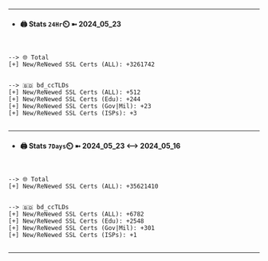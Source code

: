 

---
- #### 🖨️ **Stats** `24Hr`⏲️ ➼ 2024_05_23
```console


--> 🌐 Total
[+] New/ReNewed SSL Certs (ALL): +3261742


--> 🇧🇩 bd_ccTLDs
[+] New/ReNewed SSL Certs (ALL): +512
[+] New/ReNewed SSL Certs (Edu): +244
[+] New/ReNewed SSL Certs (Gov|Mil): +23
[+] New/ReNewed SSL Certs (ISPs): +3


```

---
- #### 🖨️ **Stats** `7Days`⏲️ ➼ 2024_05_23 <--> 2024_05_16
```console


--> 🌐 Total
[+] New/ReNewed SSL Certs (ALL): +35621410


--> 🇧🇩 bd_ccTLDs
[+] New/ReNewed SSL Certs (ALL): +6782
[+] New/ReNewed SSL Certs (Edu): +2548
[+] New/ReNewed SSL Certs (Gov|Mil): +301
[+] New/ReNewed SSL Certs (ISPs): +1


```

---

